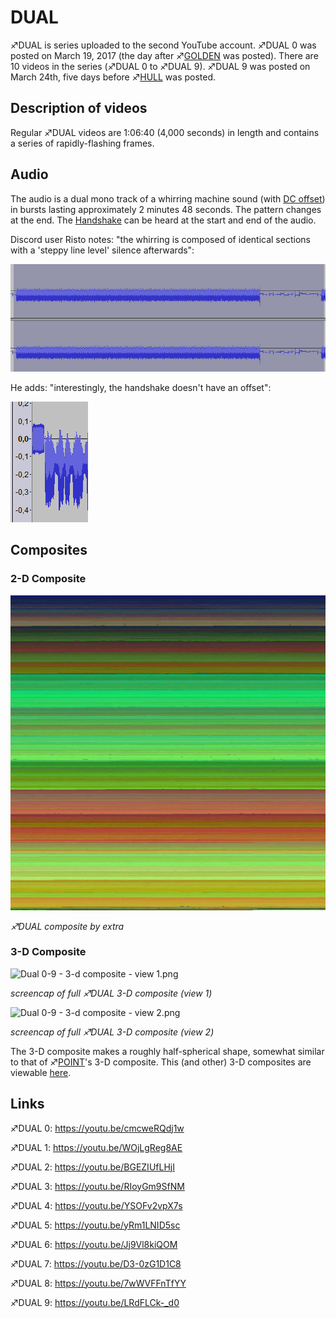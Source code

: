 # DUAL

♐DUAL is series uploaded to the second YouTube account. ♐DUAL 0 was
posted on March 19, 2017 (the day after ♐[GOLDEN](GOLDEN "wikilink") was
posted). There are 10 videos in the series (♐DUAL 0 to ♐DUAL 9). ♐DUAL 9
was posted on March 24th, five days before ♐[HULL](HULL "wikilink") was
posted.

## Description of videos

Regular ♐DUAL videos are 1:06:40 (4,000 seconds) in length and contains
a series of rapidly-flashing frames.

## Audio

The audio is a dual mono track of a whirring machine sound (with [DC offset](DC_offset "wikilink")) in bursts lasting approximately 2 minutes
48 seconds. The pattern changes at the end. The
[Handshake](Handshake "wikilink") can be heard at the start and end of
the audio.

Discord user Risto notes: "the whirring is composed of identical
sections with a 'steppy line level' silence afterwards":

![Dual\_audio.png](Dual_audio.png "Dual_audio.png")

He adds: "interestingly, the handshake doesn't have an offset":

![Dual\_no\_dc\_offset\_in\_handshake.png](Dual_no_dc_offset_in_handshake.png)

## Composites

### 2-D Composite

![ DUAL\_real.png](DUAL_real.png " DUAL_real.png")

*♐DUAL composite by extra*

### 3-D Composite

![Dual 0-9 - 3-d composite - view 1.png](_Dual_0-9_-_3-d_composite_-_view_1.png)

*screencap of full ♐DUAL 3-D composite (view 1)*

![Dual 0-9 - 3-d composite - view 2.png](_Dual_0-9_-_3-d_composite_-_view_2.png)

*screencap of full ♐DUAL 3-D composite (view 2)*

The 3-D composite makes a roughly half-spherical shape, somewhat similar
to that of ♐[POINT](POINT "wikilink")'s 3-D composite. This (and other)
3-D composites are viewable
[here](https://lorpus.github.io/sketches/ufsc3d/).

## Links

♐DUAL 0: <https://youtu.be/cmcweRQdj1w>

♐DUAL 1: <https://youtu.be/WOjLgReg8AE>

♐DUAL 2: <https://youtu.be/BGEZIUfLHjI>

♐DUAL 3: <https://youtu.be/RIoyGm9SfNM>

♐DUAL 4: <https://youtu.be/YSOFv2vpX7s>

♐DUAL 5: <https://youtu.be/yRm1LNID5sc>

♐DUAL 6: <https://youtu.be/Jj9Vl8kiQOM>

♐DUAL 7: <https://youtu.be/D3-0zG1D1C8>

♐DUAL 8: <https://youtu.be/7wWVFFnTfYY>

♐DUAL 9: <https://youtu.be/LRdFLCk-_d0>

